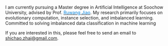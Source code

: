 I am currently pursuing a Master degree in Artificial Intelligence at Soochow University, advised by Prof. [<span style="color: #0580d7;">Ruwang Jiao</span>](https://web.suda.edu.cn/rwjiao/). My research primarily focuses on evolutionary computation, instance selection, and imbalanced learning. Committed to solving imbalanced data classification in machine learning

If you are interested in this, please feel free to send an email to <font color="#0580d7"><u>shichao.zhai@gmail.com</u></font>.

